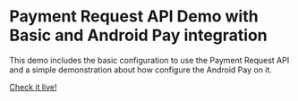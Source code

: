 # Payment Request API Demo with Basic and Android Pay integration

This demo includes the basic configuration to use the Payment Request API and a simple demonstration about how configure the Android Pay on it.

[Check it live!](https://obetomuniz.github.io/paymentrequestapi-demo/)
